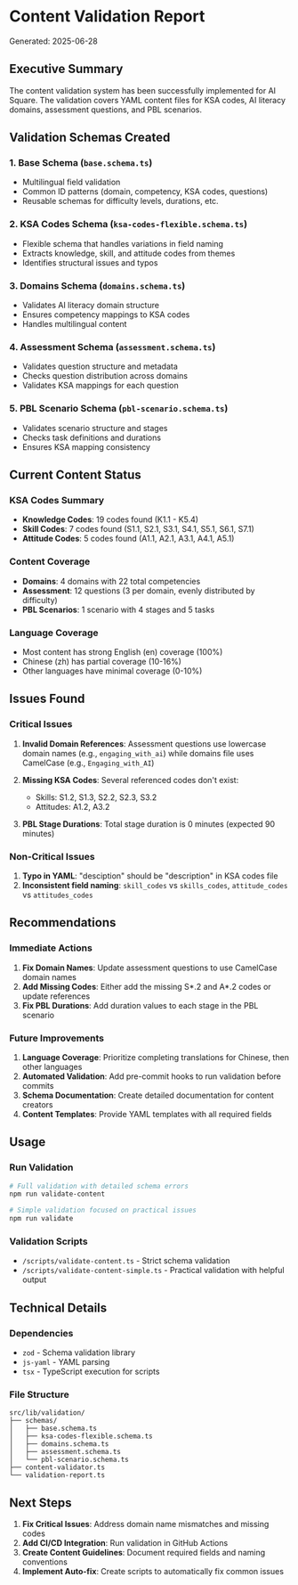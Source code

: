 # Content Validation Report

Generated: 2025-06-28

## Executive Summary

The content validation system has been successfully implemented for AI Square. The validation covers YAML content files for KSA codes, AI literacy domains, assessment questions, and PBL scenarios.

## Validation Schemas Created

### 1. Base Schema (`base.schema.ts`)
- Multilingual field validation
- Common ID patterns (domain, competency, KSA codes, questions)
- Reusable schemas for difficulty levels, durations, etc.

### 2. KSA Codes Schema (`ksa-codes-flexible.schema.ts`)
- Flexible schema that handles variations in field naming
- Extracts knowledge, skill, and attitude codes from themes
- Identifies structural issues and typos

### 3. Domains Schema (`domains.schema.ts`)
- Validates AI literacy domain structure
- Ensures competency mappings to KSA codes
- Handles multilingual content

### 4. Assessment Schema (`assessment.schema.ts`)
- Validates question structure and metadata
- Checks question distribution across domains
- Validates KSA mappings for each question

### 5. PBL Scenario Schema (`pbl-scenario.schema.ts`)
- Validates scenario structure and stages
- Checks task definitions and durations
- Ensures KSA mapping consistency

## Current Content Status

### KSA Codes Summary
- **Knowledge Codes**: 19 codes found (K1.1 - K5.4)
- **Skill Codes**: 7 codes found (S1.1, S2.1, S3.1, S4.1, S5.1, S6.1, S7.1)
- **Attitude Codes**: 5 codes found (A1.1, A2.1, A3.1, A4.1, A5.1)

### Content Coverage
- **Domains**: 4 domains with 22 total competencies
- **Assessment**: 12 questions (3 per domain, evenly distributed by difficulty)
- **PBL Scenarios**: 1 scenario with 4 stages and 5 tasks

### Language Coverage
- Most content has strong English (en) coverage (100%)
- Chinese (zh) has partial coverage (10-16%)
- Other languages have minimal coverage (0-10%)

## Issues Found

### Critical Issues
1. **Invalid Domain References**: Assessment questions use lowercase domain names (e.g., `engaging_with_ai`) while domains file uses CamelCase (e.g., `Engaging_with_AI`)

2. **Missing KSA Codes**: Several referenced codes don't exist:
   - Skills: S1.2, S1.3, S2.2, S2.3, S3.2
   - Attitudes: A1.2, A3.2

3. **PBL Stage Durations**: Total stage duration is 0 minutes (expected 90 minutes)

### Non-Critical Issues
1. **Typo in YAML**: "desciption" should be "description" in KSA codes file
2. **Inconsistent field naming**: `skill_codes` vs `skills_codes`, `attitude_codes` vs `attitudes_codes`

## Recommendations

### Immediate Actions
1. **Fix Domain Names**: Update assessment questions to use CamelCase domain names
2. **Add Missing Codes**: Either add the missing S*.2 and A*.2 codes or update references
3. **Fix PBL Durations**: Add duration values to each stage in the PBL scenario

### Future Improvements
1. **Language Coverage**: Prioritize completing translations for Chinese, then other languages
2. **Automated Validation**: Add pre-commit hooks to run validation before commits
3. **Schema Documentation**: Create detailed documentation for content creators
4. **Content Templates**: Provide YAML templates with all required fields

## Usage

### Run Validation
```bash
# Full validation with detailed schema errors
npm run validate-content

# Simple validation focused on practical issues
npm run validate
```

### Validation Scripts
- `/scripts/validate-content.ts` - Strict schema validation
- `/scripts/validate-content-simple.ts` - Practical validation with helpful output

## Technical Details

### Dependencies
- `zod` - Schema validation library
- `js-yaml` - YAML parsing
- `tsx` - TypeScript execution for scripts

### File Structure
```
src/lib/validation/
├── schemas/
│   ├── base.schema.ts
│   ├── ksa-codes-flexible.schema.ts
│   ├── domains.schema.ts
│   ├── assessment.schema.ts
│   └── pbl-scenario.schema.ts
├── content-validator.ts
└── validation-report.ts
```

## Next Steps

1. **Fix Critical Issues**: Address domain name mismatches and missing codes
2. **Add CI/CD Integration**: Run validation in GitHub Actions
3. **Create Content Guidelines**: Document required fields and naming conventions
4. **Implement Auto-fix**: Create scripts to automatically fix common issues